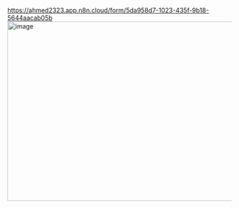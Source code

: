 https://ahmed2323.app.n8n.cloud/form/5da958d7-1023-435f-9b18-5644aacab05b
<img width="1042" height="403" alt="image" src="https://github.com/user-attachments/assets/4eda37b2-d9de-40ae-9479-5df49166273e" />
